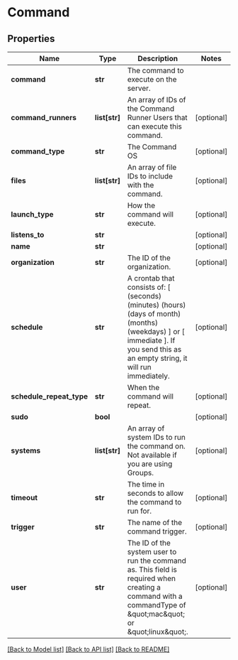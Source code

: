 # Command

## Properties
Name | Type | Description | Notes
------------ | ------------- | ------------- | -------------
**command** | **str** | The command to execute on the server. | 
**command_runners** | **list[str]** | An array of IDs of the Command Runner Users that can execute this command. | [optional] 
**command_type** | **str** | The Command OS | [optional] 
**files** | **list[str]** | An array of file IDs to include with the command. | [optional] 
**launch_type** | **str** | How the command will execute. | [optional] 
**listens_to** | **str** |  | [optional] 
**name** | **str** |  | [optional] 
**organization** | **str** | The ID of the organization. | [optional] 
**schedule** | **str** | A crontab that consists of: [ (seconds) (minutes) (hours) (days of month) (months) (weekdays) ] or [ immediate ]. If you send this as an empty string, it will run immediately.  | [optional] 
**schedule_repeat_type** | **str** | When the command will repeat. | [optional] 
**sudo** | **bool** |  | [optional] 
**systems** | **list[str]** | An array of system IDs to run the command on. Not available if you are using Groups. | [optional] 
**timeout** | **str** | The time in seconds to allow the command to run for. | [optional] 
**trigger** | **str** | The name of the command trigger. | [optional] 
**user** | **str** | The ID of the system user to run the command as. This field is required when creating a command with a commandType of \&quot;mac\&quot; or \&quot;linux\&quot;. | [optional] 

[[Back to Model list]](../README.md#documentation-for-models) [[Back to API list]](../README.md#documentation-for-api-endpoints) [[Back to README]](../README.md)


